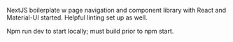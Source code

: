 NextJS boilerplate w page navigation and component library with React and Material-UI started. Helpful linting set up as well.

Npm run dev to start locally; must build prior to npm start.
